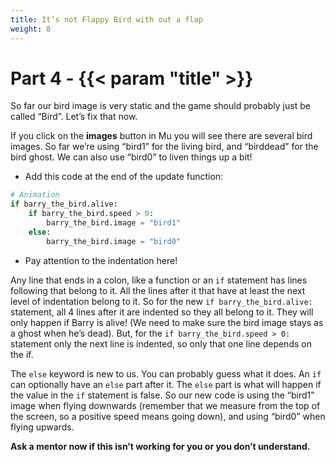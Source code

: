 ```yaml
---
title: It’s not Flappy Bird with out a flap
weight: 8
---
```


# Part 4 - {{< param "title" >}}

So far our bird image is very static and the game should probably just be called “Bird”. Let’s fix that now.

If you click on the **images** button in Mu you will see there are several bird images. So far we’re using “bird1” for the living bird, and “birddead” for the bird ghost. We can also use “bird0” to liven things up a bit!

- Add this code at the end of the update function:

```python
# Animation
if barry_the_bird.alive:
    if barry_the_bird.speed > 0:
        barry_the_bird.image = "bird1"
    else:
        barry_the_bird.image = "bird0"
```

- Pay attention to the indentation here!

Any line that ends in a colon, like a function or an `if` statement has lines following that belong to it. All the lines after it that have at least the next level of indentation belong to it. So for the new `if barry_the_bird.alive:` statement, all 4 lines after it are indented so they all belong to it. They will only happen if Barry is alive! (We need to make sure the bird image stays as a ghost when he’s dead). But, for the `if barry_the_bird.speed > 0:` statement only the next line is indented, so only that one line depends on the if.

The `else` keyword is new to us. You can probably guess what it does. An `if` can optionally have an `else` part after it. The `else` part is what will happen if the value in the `if` statement is false. So our new code is using the “bird1” image when flying downwards (remember that we measure from the top of the screen, so a positive speed means going down), and using “bird0” when flying upwards.

**Ask a mentor now if this isn’t working for you or you don’t understand.**